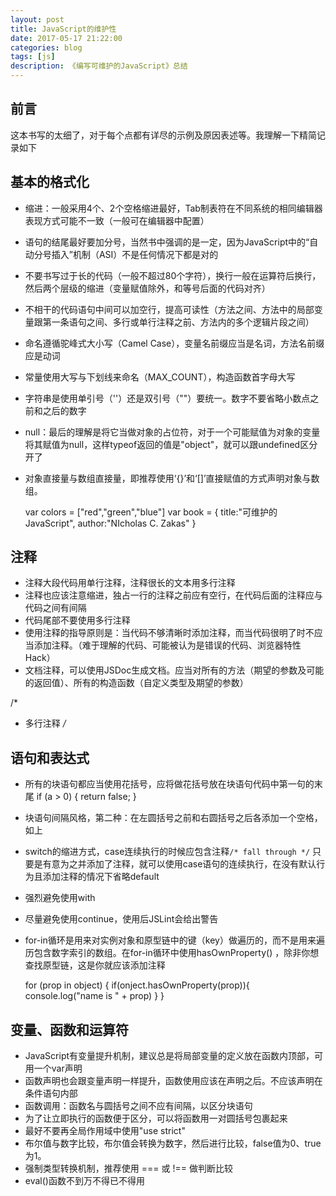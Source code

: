 ```yaml
---
layout: post
title: JavaScript的维护性
date: 2017-05-17 21:22:00
categories: blog
tags: [js]
description: 《编写可维护的JavaScript》总结
---
```



## 前言

这本书写的太细了，对于每个点都有详尽的示例及原因表述等。我理解一下精简记录如下

## 基本的格式化

* 缩进：一般采用4个、2个空格缩进最好，Tab制表符在不同系统的相同编辑器表现方式可能不一致（一般可在编辑器中配置）
* 语句的结尾最好要加分号，当然书中强调的是一定，因为JavaScript中的“自动分号插入”机制（ASI）不是任何情况下都是对的
* 不要书写过于长的代码（一般不超过80个字符），换行一般在运算符后换行，然后两个层级的缩进（变量赋值除外，和等号后面的代码对齐）
* 不相干的代码语句中间可以加空行，提高可读性（方法之间、方法中的局部变量跟第一条语句之间、多行或单行注释之前、方法内的多个逻辑片段之间）
* 命名遵循驼峰式大小写（Camel Case），变量名前缀应当是名词，方法名前缀应是动词
* 常量使用大写与下划线来命名（MAX_COUNT），构造函数首字母大写
* 字符串是使用单引号（''）还是双引号（""）要统一。数字不要省略小数点之前和之后的数字
* null：最后的理解是将它当做对象的占位符，对于一个可能赋值为对象的变量将其赋值为null，这样typeof返回的值是"object"，就可以跟undefined区分开了
* 对象直接量与数组直接量，即推荐使用‘{}’和‘[]’直接赋值的方式声明对象与数组。

    var colors = ["red","green","blue"]
    var book = {
        title:"可维护的JavaScript",
        author:"NIcholas C. Zakas"
    } 

## 注释

* 注释大段代码用单行注释，注释很长的文本用多行注释
* 注释也应该注意缩进，独占一行的注释之前应有空行，在代码后面的注释应与代码之间有间隔
* 代码尾部不要使用多行注释
* 使用注释的指导原则是：当代码不够清晰时添加注释，而当代码很明了时不应当添加注释。（难于理解的代码、可能被认为是错误的代码、浏览器特性Hack）
* 文档注释，可以使用JSDoc生成文档。应当对所有的方法（期望的参数及可能的返回值）、所有的构造函数（自定义类型及期望的参数）

/*
 * 多行注释 
 */*

## 语句和表达式

* 所有的块语句都应当使用花括号，应将做花括号放在块语句代码中第一句的末尾
    if (a > 0) {
        return false;
    }
* 块语句间隔风格，第二种：在左圆括号之前和右圆括号之后各添加一个空格，如上
* switch的缩进方式，case连续执行的时候应包含注释`/* fall through */`   只要是有意为之并添加了注释，就可以使用case语句的连续执行，在没有默认行为且添加注释的情况下省略default
* 强烈避免使用with
* 尽量避免使用continue，使用后JSLint会给出警告
* for-in循环是用来对实例对象和原型链中的键（key）做遍历的，而不是用来遍历包含数字索引的数组。在for-in循环中使用hasOwnProperty() ，除非你想查找原型链，这是你就应该添加注释

    for (prop in object) {
        if(onject.hasOwnProperty(prop)){
            console.log("name is " + prop)
        }
    }

## 变量、函数和运算符

* JavaScript有变量提升机制，建议总是将局部变量的定义放在函数内顶部，可用一个var声明
* 函数声明也会跟变量声明一样提升，函数使用应该在声明之后。不应该声明在条件语句内部
* 函数调用：函数名与圆括号之间不应有间隔，以区分块语句
* 为了让立即执行的函数便于区分，可以将函数用一对圆括号包裹起来
* 最好不要再全局作用域中使用"use strict"
* 布尔值与数字比较，布尔值会转换为数字，然后进行比较，false值为0、true为1。
* 强制类型转换机制，推荐使用 === 或 !== 做判断比较
* eval()函数不到万不得已不得用

